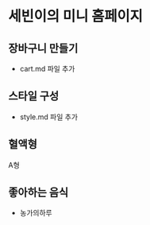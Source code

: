 # 세빈이의 미니 홈페이지

## 장바구니 만들기

- cart.md 파일 추가

## 스타일 구성

- style.md 파일 추가

## 혈액형

A형

## 좋아하는 음식

- 농가의하루
